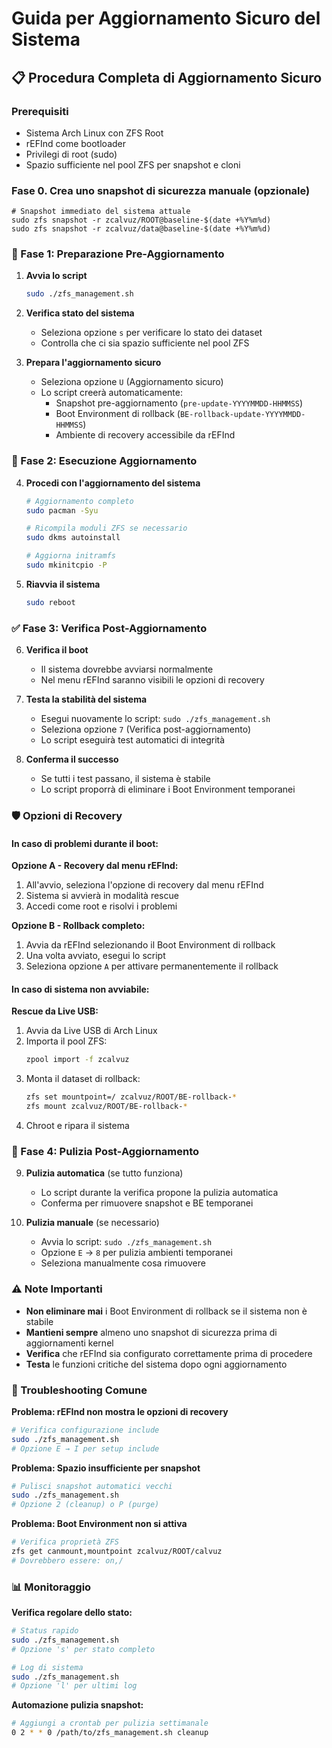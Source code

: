 # Guida per Aggiornamento Sicuro del Sistema

## 📋 Procedura Completa di Aggiornamento Sicuro

### Prerequisiti
- Sistema Arch Linux con ZFS Root
- rEFInd come bootloader
- Privilegi di root (sudo)
- Spazio sufficiente nel pool ZFS per snapshot e cloni

### Fase 0. Crea uno snapshot di sicurezza manuale  (opzionale)

```code
# Snapshot immediato del sistema attuale
sudo zfs snapshot -r zcalvuz/ROOT@baseline-$(date +%Y%m%d)
sudo zfs snapshot -r zcalvuz/data@baseline-$(date +%Y%m%d)
```

### 🚀 Fase 1: Preparazione Pre-Aggiornamento

1. **Avvia lo script**
   ```bash
   sudo ./zfs_management.sh
   ```

2. **Verifica stato del sistema**
   - Seleziona opzione `s` per verificare lo stato dei dataset
   - Controlla che ci sia spazio sufficiente nel pool ZFS

3. **Prepara l'aggiornamento sicuro**
   - Seleziona opzione `U` (Aggiornamento sicuro)
   - Lo script creerà automaticamente:
     - Snapshot pre-aggiornamento (`pre-update-YYYYMMDD-HHMMSS`)
     - Boot Environment di rollback (`BE-rollback-update-YYYYMMDD-HHMMSS`)
     - Ambiente di recovery accessibile da rEFInd

### 🔄 Fase 2: Esecuzione Aggiornamento

4. **Procedi con l'aggiornamento del sistema**
   ```bash
   # Aggiornamento completo
   sudo pacman -Syu
   
   # Ricompila moduli ZFS se necessario
   sudo dkms autoinstall
   
   # Aggiorna initramfs
   sudo mkinitcpio -P
   ```

5. **Riavvia il sistema**
   ```bash
   sudo reboot
   ```

### ✅ Fase 3: Verifica Post-Aggiornamento

6. **Verifica il boot**
   - Il sistema dovrebbe avviarsi normalmente
   - Nel menu rEFInd saranno visibili le opzioni di recovery

7. **Testa la stabilità del sistema**
   - Esegui nuovamente lo script: `sudo ./zfs_management.sh`
   - Seleziona opzione `7` (Verifica post-aggiornamento)
   - Lo script eseguirà test automatici di integrità

8. **Conferma il successo**
   - Se tutti i test passano, il sistema è stabile
   - Lo script proporrà di eliminare i Boot Environment temporanei

### 🛡️ Opzioni di Recovery

#### In caso di problemi durante il boot:

**Opzione A - Recovery dal menu rEFInd:**
1. All'avvio, seleziona l'opzione di recovery dal menu rEFInd
2. Sistema si avvierà in modalità rescue
3. Accedi come root e risolvi i problemi

**Opzione B - Rollback completo:**
1. Avvia da rEFInd selezionando il Boot Environment di rollback
2. Una volta avviato, esegui lo script
3. Seleziona opzione `A` per attivare permanentemente il rollback

#### In caso di sistema non avviabile:

**Rescue da Live USB:**
1. Avvia da Live USB di Arch Linux
2. Importa il pool ZFS:
   ```bash
   zpool import -f zcalvuz
   ```
3. Monta il dataset di rollback:
   ```bash
   zfs set mountpoint=/ zcalvuz/ROOT/BE-rollback-*
   zfs mount zcalvuz/ROOT/BE-rollback-*
   ```
4. Chroot e ripara il sistema

### 🧹 Fase 4: Pulizia Post-Aggiornamento

9. **Pulizia automatica** (se tutto funziona)
   - Lo script durante la verifica propone la pulizia automatica
   - Conferma per rimuovere snapshot e BE temporanei

10. **Pulizia manuale** (se necessario)
    - Avvia lo script: `sudo ./zfs_management.sh`
    - Opzione `E` → `8` per pulizia ambienti temporanei
    - Seleziona manualmente cosa rimuovere

### ⚠️ Note Importanti

- **Non eliminare mai** i Boot Environment di rollback se il sistema non è stabile
- **Mantieni sempre** almeno uno snapshot di sicurezza prima di aggiornamenti kernel
- **Verifica** che rEFInd sia configurato correttamente prima di procedere
- **Testa** le funzioni critiche del sistema dopo ogni aggiornamento

### 🔧 Troubleshooting Comune

**Problema: rEFInd non mostra le opzioni di recovery**
```bash
# Verifica configurazione include
sudo ./zfs_management.sh
# Opzione E → I per setup include
```

**Problema: Spazio insufficiente per snapshot**
```bash
# Pulisci snapshot automatici vecchi
sudo ./zfs_management.sh
# Opzione 2 (cleanup) o P (purge)
```

**Problema: Boot Environment non si attiva**
```bash
# Verifica proprietà ZFS
zfs get canmount,mountpoint zcalvuz/ROOT/calvuz
# Dovrebbero essere: on,/
```

### 📊 Monitoraggio

**Verifica regolare dello stato:**
```bash
# Status rapido
sudo ./zfs_management.sh
# Opzione 's' per stato completo

# Log di sistema
sudo ./zfs_management.sh  
# Opzione 'l' per ultimi log
```

**Automazione pulizia snapshot:**
```bash
# Aggiungi a crontab per pulizia settimanale
0 2 * * 0 /path/to/zfs_management.sh cleanup
```
